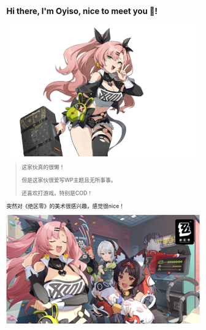 ## Hi there, I'm Oyiso, nice to meet you 👋!

<!--
**kannafay/kannafay** is a ✨ _special_ ✨ repository because its `README.md` (this file) appears on your GitHub profile.

Here are some ideas to get you started:

- 🔭 I’m currently working on ...
- 🌱 I’m currently learning ...
- 👯 I’m looking to collaborate on ...
- 🤔 I’m looking for help with ...
- 💬 Ask me about ...
- 📫 How to reach me: ...
- 😄 Pronouns: ...
- ⚡ Fun fact: ...
-->

![](./images/banner.png)

> 这家伙真的很懒！
>
> 但是这家伙很爱写WP主题且无所事事。
>
> 还喜欢打游戏，特别是COD！

突然对《绝区零》的美术很感兴趣，感觉很nice！

![](./images/banner2.png)
